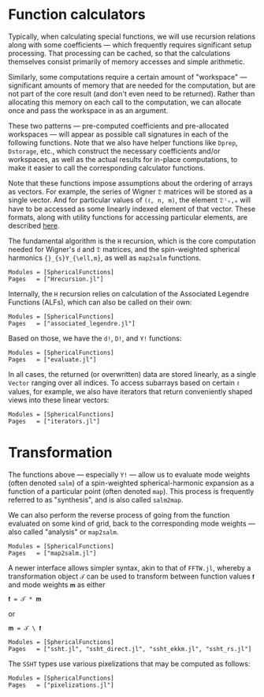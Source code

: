 # Function calculators

Typically, when calculating special functions, we will use recursion relations along with some
coefficients — which frequently requires significant setup processing.  That processing can be
cached, so that the calculations themselves consist primarily of memory accesses and simple
arithmetic.

Similarly, some computations require a certain amount of "workspace" — significant amounts of memory
that are needed for the computation, but are not part of the core result (and don't even need to be
returned).  Rather than allocating this memory on each call to the computation, we can allocate once
and pass the workspace in as an argument.

These two patterns — pre-computed coefficients and pre-allocated workspaces — will appear as
possible call signatures in each of the following functions.  Note that we also have helper
functions like `Dprep`, `Dstorage`, etc., which construct the necessary coefficients and/or
workspaces, as well as the actual results for in-place computations, to make it easier to call the
corresponding calculator functions.

Note that these functions impose assumptions about the ordering of arrays as vectors.  For example,
the series of Wigner ``𝔇`` matrices will be stored as a single vector.  And for particular values of
``(ℓ, n, m)``, the element ``𝔇ˡₙ,ₘ`` will have to be accessed as some linearly indexed element of
that vector.  These formats, along with utility functions for accessing particular elements, are
described [here](/utilities/#Y-and-D-data).

The fundamental algorithm is the ``H`` recursion, which is the core computation needed for Wigner's
``d`` and ``𝔇`` matrices, and the spin-weighted spherical harmonics ``{}_{s}Y_{\ell,m}``, as well as
`map2salm` functions.

```@autodocs
Modules = [SphericalFunctions]
Pages   = ["Hrecursion.jl"]
```

Internally, the ``H`` recursion relies on calculation of the Associated Legendre Functions (ALFs),
which can also be called on their own:

```@autodocs
Modules = [SphericalFunctions]
Pages   = ["associated_legendre.jl"]
```

Based on those, we have the `d!`, `D!`, and `Y!` functions:

```@autodocs
Modules = [SphericalFunctions]
Pages   = ["evaluate.jl"]
```

In all cases, the returned (or overwritten) data are stored linearly, as a single `Vector` ranging
over all indices.  To access subarrays based on certain ``ℓ`` values, for example, we also have
iterators that return conveniently shaped views into these linear vectors:

```@autodocs
Modules = [SphericalFunctions]
Pages   = ["iterators.jl"]
```


# Transformation

The functions above — especially `Y!` — allow us to evaluate mode weights (often denoted `salm`) of
a spin-weighted spherical-harmonic expansion as a function of a particular point (often denoted
`map`).  This process is frequently referred to as "synthesis", and is also called `salm2map`.

We can also perform the reverse process of going from the function evaluated on some kind of grid,
back to the corresponding mode weights — also called "analysis" or `map2salm`.

```@autodocs
Modules = [SphericalFunctions]
Pages   = ["map2salm.jl"]
```

A newer interface allows simpler syntax, akin to that of `FFTW.jl`, whereby a transformation object
`𝒯` can be used to transform between function values `𝐟` and mode weights `𝐦` as either

    𝐟 = 𝒯 * 𝐦

or

    𝐦 = 𝒯 \ 𝐟


```@autodocs
Modules = [SphericalFunctions]
Pages   = ["ssht.jl", "ssht_direct.jl", "ssht_ekkm.jl", "ssht_rs.jl"]
```

The `SSHT` types use various pixelizations that may be computed as follows:

```@autodocs
Modules = [SphericalFunctions]
Pages   = ["pixelizations.jl"]
```

